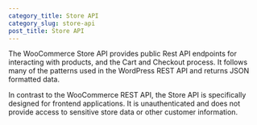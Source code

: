 ```yaml
---
category_title: Store API 
category_slug: store-api
post_title: Store API
---
```


The WooCommerce Store API provides public Rest API endpoints for interacting with products, and the Cart and Checkout process. It follows many of the patterns used in the WordPress REST API and  returns JSON formatted data.

 In contrast to the WooCommerce REST API, the Store API is specifically designed for frontend applications. It is unauthenticated and does not provide access to sensitive store data or other customer information.
